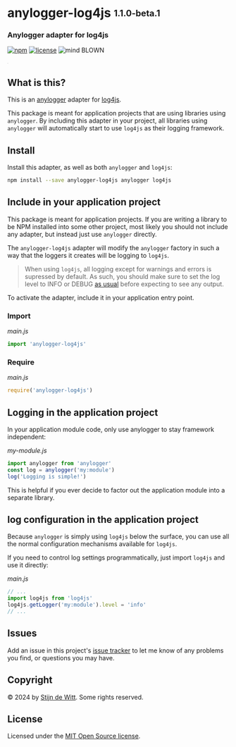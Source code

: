# anylogger-log4js <sub><sup>1.1.0-beta.1</sup></sub>
### Anylogger adapter for log4js

[![npm](https://img.shields.io/npm/v/anylogger-log4js.svg)](https://npmjs.com/package/anylogger-log4js)
[![license](https://img.shields.io/npm/l/anylogger-log4js.svg)](https://opensource.org/licenses/MIT)
![mind BLOWN](https://img.shields.io/badge/mind-BLOWN-ff69b4.svg)

<sup><sub><sup><sub>.</sub></sup></sub></sup>

## What is this?

This is an [anylogger](https://npmjs.com/package/anylogger) adapter for [log4js](https://npmjs.com/package/log4js).

This package is meant for application projects that are using libraries using `anylogger`. By including this adapter in your project, all libraries using `anylogger` will automatically start to use `log4js` as their logging framework.

## Install

Install this adapter, as well as both `anylogger` and `log4js`:

```sh
npm install --save anylogger-log4js anylogger log4js
```

## Include in your application project
This package is meant for application projects. If you are writing a library to be NPM installed into some other project, most likely you should not include any adapter, but instead just use `anylogger` directly.

The `anylogger-log4js` adapter will modify the `anylogger` factory in such a way that the loggers it creates will be logging to `log4js`.

> When using `log4js`, all logging except for warnings and errors is supressed by default.
As such, you should make sure to set the log level to INFO or DEBUG [as usual](https://www.npmjs.com/package/log4js#documentation) before expecting to see any output.

To activate the adapter, include it in your application entry point.

### Import

*main.js*
```js
import 'anylogger-log4js'
```

### Require

*main.js*
```js
require('anylogger-log4js')
```

## Logging in the application project
In your application module code, only use anylogger to stay framework independent:

*my-module.js*
```js
import anylogger from 'anylogger'
const log = anylogger('my:module')
log('Logging is simple!')
```

This is helpful if you ever decide to factor out the application module into a separate library.

## log configuration in the application project

Because `anylogger` is simply using `log4js` below the surface, you can use
all the normal configuration mechanisms available for `log4js`.

If you need to control log settings programmatically, just import `log4js` and
use it directly:

*main.js*
```js
// ...
import log4js from 'log4js'
log4js.getLogger('my:module').level = 'info'
// ...
```

## Issues

Add an issue in this project's
[issue tracker](https://github.com/download/anylogger-log4js/issues)
to let me know of any problems you find, or questions you may have.


## Copyright

© 2024 by [Stijn de Witt](https://stijndewitt.com). Some rights reserved.


## License

Licensed under the [MIT Open Source license](https://opensource.org/licenses/MIT).
